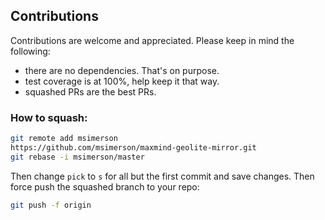 
## Contributions

Contributions are welcome and appreciated. Please keep in mind the following:

* there are no dependencies. That's on purpose.
* test coverage is at 100%, help keep it that way.
* squashed PRs are the best PRs.


### How to squash:

````sh
git remote add msimerson
https://github.com/msimerson/maxmind-geolite-mirror.git
git rebase -i msimerson/master
````

Then change `pick` to `s` for all but the first commit and save changes. Then
force push the squashed branch to your repo:

````sh
git push -f origin
````
